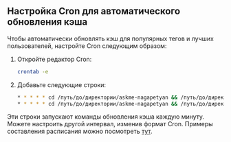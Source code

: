 ## Настройка Cron для автоматического обновления кэша

Чтобы автоматически обновлять кэш для популярных тегов и лучших пользователей, настройте Cron следующим образом:

1. Откройте редактор Cron:

   ```bash
   crontab -e
   ```

2. Добавьте следующие строки:

   ```bash
   * * * * * cd /путь/до/директории/askme-nagapetyan && /путь/до/директории/askme-nagapetyan/venv/bin/python manage.py cache_popular_tags
   * * * * * cd /путь/до/директории/askme-nagapetyan && /путь/до/директории/askme-nagapetyan/venv/bin/python manage.py cache_top_users
   ```

Эти строки запускают команды обновления кэша каждую минуту. Можете настроить другой интервал, изменив формат Cron. Примеры составления расписания можно посмотреть [тут](https://crontab.guru/examples.html).

